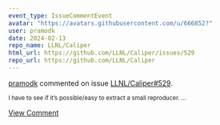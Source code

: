 ```yaml
---
event_type: IssueCommentEvent
avatar: "https://avatars.githubusercontent.com/u/666852?"
user: pramodk
date: 2024-02-13
repo_name: LLNL/Caliper
html_url: https://github.com/LLNL/Caliper/issues/529
repo_url: https://github.com/LLNL/Caliper
---
```


<a href='https://github.com/pramodk' target='_blank'>pramodk</a> commented on issue <a href='https://github.com/LLNL/Caliper/issues/529' target='_blank'>LLNL/Caliper#529</a>.

<small>I have to see if it’s possible/easy to extract a small reproducer....</small>

<a href='https://github.com/LLNL/Caliper/issues/529' target='_blank'>View Comment</a>